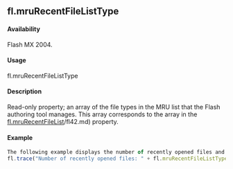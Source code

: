 ## fl.mruRecentFileListType

#### Availability

Flash MX 2004.

#### Usage

fl.mruRecentFileListType

#### Description

Read-only property; an array of the file types in the MRU list that the Flash authoring tool manages. This array corresponds to the array in the [fl.mruRecentFileList](../flash_object_(fl)/fl42.md)/fl42.md) property.

#### Example

```javascript
The following example displays the number of recently opened files and the type of each file, in the Output panel:
fl.trace("Number of recently opened files: " + fl.mruRecentFileListType.length); for (i = 0; i \< fl.mruRecentFileListType.length; i++) fl.trace("type: " + fl.mruRecentFileListType\[i\]);

```